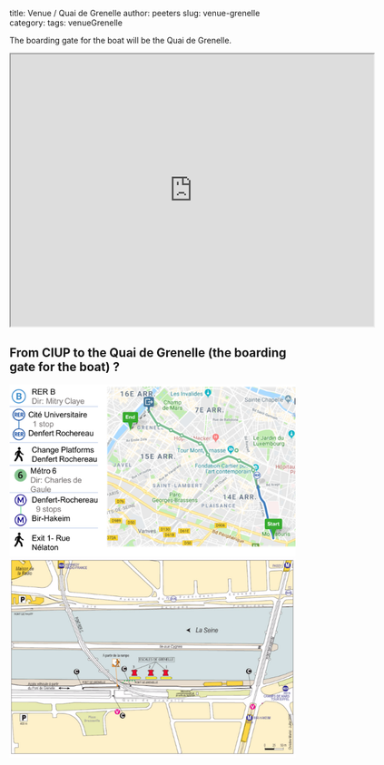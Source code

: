 title: Venue / Quai de Grenelle
author: peeters
slug: venue-grenelle
category:
tags: venueGrenelle

The boarding gate for the boat will be the Quai de Grenelle.

<iframe src="https://www.google.com/maps/d/embed?mid=1Y65x7zX0p63slcYuT5P0FAROK5WsK6l5&hl=fr" width="640" height="480"></iframe>


## From CIUP to the Quai de Grenelle (the boarding gate for the boat) ?

<img src="../images/venue2/banquet_to_A.png">

<img src="../images/venue2/banquet_to_B.png">
